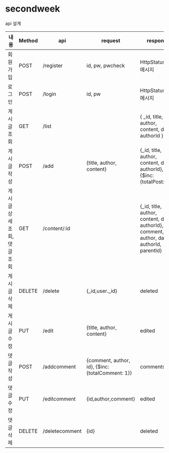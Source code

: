 # secondweek

api 설계

|내용|Method|api|request|response|
|---|---|---|---|---|
|회원가입|POST|/register|id, pw, pwcheck|HttpStatus 및 메시지|
|로그인|POST|/login|id, pw|HttpStatus 및 메시지|
|게시글조회|GET|/list| | { _id, title, author, content, date, authorId } |
|게시글작성|POST|/add|{title, author, content}|{_id, title, author, content, date, authorId}, {$inc: {totalPost: 1}}|
|게시글상세조회, 댓글조회|GET|/content/:id||{_id, title, author, content, date, authorId}, {_id, comment, author, date, authorId, parentId}|
|게시글삭제|DELETE|/delete|{_id,user._id}|deleted|
|게시글수정|PUT|/edit|{title, author, content}|edited|
|댓글 작성|POST|/addcomment|{comment, author, id}, {$inc: {totalComment: 1}}|commentsaved|
|댓글 수정|PUT|/editcomment|{id,author,comment}|edited|
|댓글 삭제|DELETE|/deletecomment|{id}|deleted|
